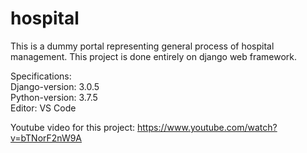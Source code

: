# hospital

This is a dummy portal representing general process of hospital management. This project is done entirely on django web framework.<br/>

Specifications:<br/>
  Django-version: 3.0.5<br/>
  Python-version: 3.7.5<br/>
  Editor: VS Code<br/>
  
  Youtube video for this project: https://www.youtube.com/watch?v=bTNorF2nW9A
